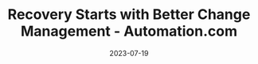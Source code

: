 ---
category:
- .nan
date: 2023-07-19
keyword_suggestion: wordpress management services
post_inspiration: https://www.automation.com/en-us/articles/june-2023/recovery-starts-better-change-management%3Flistname%3DAutomation%2520%26%2520Control%2520News%2520%26%2520Articles
silot_terms: digital transformation
title: Recovery Starts with Better Change Management - <b>Automation</b>.com
---